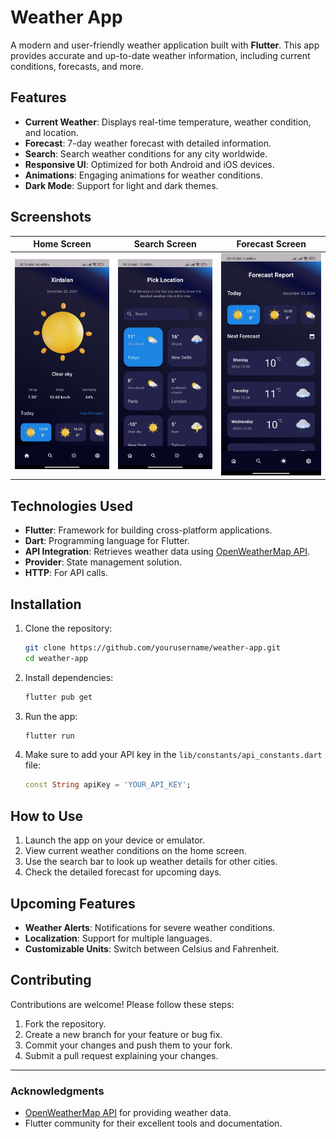 # Weather App

A modern and user-friendly weather application built with **Flutter**. This app provides accurate and up-to-date weather information, including current conditions, forecasts, and more.

## Features

- **Current Weather**: Displays real-time temperature, weather condition, and location.
- **Forecast**: 7-day weather forecast with detailed information.
- **Search**: Search weather conditions for any city worldwide.
- **Responsive UI**: Optimized for both Android and iOS devices.
- **Animations**: Engaging animations for weather conditions.
- **Dark Mode**: Support for light and dark themes.

## Screenshots

| Home Screen | Search Screen | Forecast Screen |
|-------------|---------------|-----------------|
| ![Home Screen](assets/screenshots/home.jpg) | ![Search Screen](assets/screenshots/search.jpg) | ![Forecast Screen](assets/screenshots/forecast.jpg) |

## Technologies Used

- **Flutter**: Framework for building cross-platform applications.
- **Dart**: Programming language for Flutter.
- **API Integration**: Retrieves weather data using [OpenWeatherMap API](https://openweathermap.org/api).
- **Provider**: State management solution.
- **HTTP**: For API calls.

## Installation

1. Clone the repository:

   ```bash
   git clone https://github.com/yourusername/weather-app.git
   cd weather-app
   ```

2. Install dependencies:

   ```bash
   flutter pub get
   ```

3. Run the app:

   ```bash
   flutter run
   ```

4. Make sure to add your API key in the `lib/constants/api_constants.dart` file:

   ```dart
   const String apiKey = 'YOUR_API_KEY';
   ```

## How to Use

1. Launch the app on your device or emulator.
2. View current weather conditions on the home screen.
3. Use the search bar to look up weather details for other cities.
4. Check the detailed forecast for upcoming days.

## Upcoming Features

- **Weather Alerts**: Notifications for severe weather conditions.
- **Localization**: Support for multiple languages.
- **Customizable Units**: Switch between Celsius and Fahrenheit.

## Contributing

Contributions are welcome! Please follow these steps:

1. Fork the repository.
2. Create a new branch for your feature or bug fix.
3. Commit your changes and push them to your fork.
4. Submit a pull request explaining your changes.

---

### Acknowledgments

- [OpenWeatherMap API](https://openweathermap.org/api) for providing weather data.
- Flutter community for their excellent tools and documentation.

